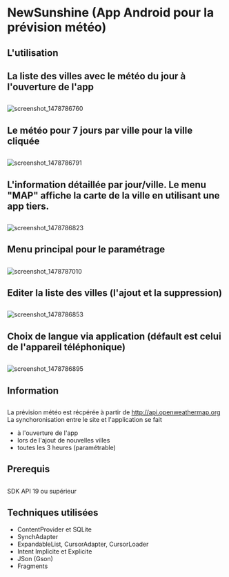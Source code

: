 # NewSunshine (App Android pour la prévision météo)
##
## L'utilisation 
##
## La liste des villes avec le météo du jour à l'ouverture de l'app
##

![screenshot_1478786760](https://cloud.githubusercontent.com/assets/21304543/20180235/f66c5e78-a759-11e6-8567-301d8885273a.png)

##
## Le météo pour 7 jours par ville pour la ville cliquée
##

![screenshot_1478786791](https://cloud.githubusercontent.com/assets/21304543/20180236/f675c6f2-a759-11e6-97fe-fddea8034847.png)

##
## L'information détaillée par jour/ville. Le menu "MAP" affiche la carte de la ville en utilisant une app tiers.
##

![screenshot_1478786823](https://cloud.githubusercontent.com/assets/21304543/20180237/f677279a-a759-11e6-93dd-dd9aa68eff03.png)

##
## Menu principal pour le paramétrage 
##
![screenshot_1478787010](https://cloud.githubusercontent.com/assets/21304543/20180241/f68cfc32-a759-11e6-813b-612b49a0ce67.png)

##
##
## Editer la liste des villes (l'ajout et la suppression)
##

![screenshot_1478786853](https://cloud.githubusercontent.com/assets/21304543/20180238/f67cf116-a759-11e6-8549-85e115bf9490.png)


## Choix de langue via application (défault est celui de l'appareil téléphonique)
##
![screenshot_1478786895](https://cloud.githubusercontent.com/assets/21304543/20180239/f6812ee8-a759-11e6-8abe-13d20313ca3f.png)
##

## Information
##
La prévision météo est récpérée à partir de http://api.openweathermap.org
La synchoronisation entre le site et l'application se fait 
- à l'ouverture de l'app 
- lors de l'ajout de nouvelles villes 
- toutes les 3 heures (paramétrable)
## 


## Prerequis
##
SDK API 19 ou supérieur
##
## Techniques utilisées
- ContentProvider et SQLite
- SynchAdapter
- ExpandableList, CursorAdapter, CursorLoader
- Intent Implicite et Explicite
- JSon (Gson)
- Fragments



